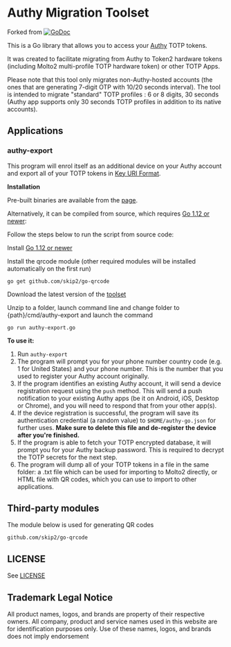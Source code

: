 # Authy Migration Toolset


Forked from [![GoDoc](https://godoc.org/github.com/alexzorin/authy?status.svg)](https://godoc.org/github.com/alexzorin/authy)

This is a Go library that allows you to access your [Authy](https://authy.com) TOTP tokens.

It was created to facilitate migrating from Authy to Token2 hardware tokens (including Molto2 multi-profile TOTP hardware token) or other TOTP Apps.


Please note that this tool only migrates non-Authy-hosted accounts (the ones that are generating 7-digit OTP with 10/20 seconds interval). The tool is intended to migrate "standard" TOTP profiles : 6 or 8 digits, 30 seconds (Authy app supports only 30 seconds TOTP profiles in addition to its native accounts).

## Applications

### authy-export
This program will enrol itself as an additional device on your Authy account and export all of your TOTP tokens in [Key URI Format](https://github.com/google/google-authenticator/wiki/Key-Uri-Format).

**Installation**

Pre-built binaries are available from the [page](https://www.token2.swiss/site/page/how-to-transfer-totp-profiles-from-authy-to-a-token2-hardware-token).

Alternatively, it can be compiled from source, which requires [Go 1.12 or newer](https://golang.org/doc/install):

Follow the steps below to run the script from source code:

Install [Go 1.12 or newer](https://golang.org/doc/install)

Install the qrcode module (other required modules will be installed automatically on the first run)

```shell
go get github.com/skip2/go-qrcode
```
Download the latest version of the [toolset](https://github.com/token2/authy-migration/archive/refs/heads/master.zip)

Unzip to a folder, launch command line and change folder to {path}/cmd/authy-export and launch the command

```shell
go run authy-export.go
```

**To use it:**

1. Run `authy-export`
2. The program will prompt you for your phone number country code (e.g. 1 for United States) and your phone number. This is the number that you used to register your Authy account originally.
3. If the program identifies an existing Authy account, it will send a device registration request using the `push` method. This will send a push notification to your existing Authy apps (be it on Android, iOS, Desktop or Chrome), and you will need to respond that from your other app(s).
4. If the device registration is successful, the program will save its authentication credential (a random value) to `$HOME/authy-go.json` for further uses. **Make sure to delete this file and de-register the device after you're finished.**
5. If the program is able to fetch your TOTP encrypted database, it will prompt you for your Authy backup password. This is required to decrypt the TOTP secrets for the next step. 
6. The program will dump all of your TOTP tokens in a file in the same folder: a .txt file which can be used for importing to Molto2 directly, or HTML file with QR codes, which you can use to import to other applications.

## Third-party modules
The module below is used for generating QR codes

``` 
github.com/skip2/go-qrcode
```


## LICENSE

See [LICENSE](LICENSE)

## Trademark Legal Notice

All product names, logos, and brands are property of their respective owners. All company, product and service names used in this website are for identification purposes only. Use of these names, logos, and brands does not imply endorsement

